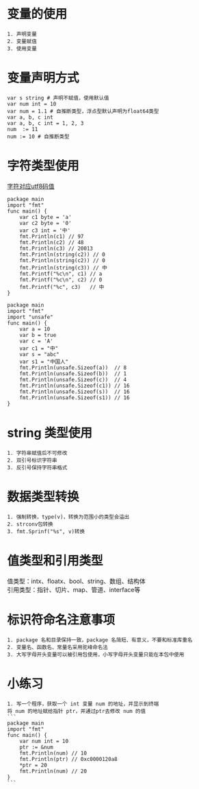 # 变量的使用
	1. 声明变量
	2. 变量赋值
	3. 使用变量

# 变量声明方式
```
var s string # 声明不赋值，使用默认值
var num int = 10
var num = 1.1 # 自推断类型，浮点型默认声明为float64类型
var a, b, c int
var a, b, c int = 1, 2, 3
num  := 11
num := 10 # 自推断类型
```

# 字符类型使用
[字符对应utf8码值](www.mytju.com/classcode/tools/encode_utf8.asp)

```
package main
import "fmt"
func main() {
    var c1 byte = 'a'
    var c2 byte = '0'
    var c3 int = '中'
    fmt.Println(c1) // 97
    fmt.Println(c2) // 48
    fmt.Println(c3) // 20013
    fmt.Println(string(c2)) // 0
    fmt.Println(string(c2)) // 0
    fmt.Println(string(c3)) // 中
    fmt.Printf("%c\n", c1) // a
    fmt.Printf("%c\n", c2) // 0
    fmt.Printf("%c", c3)   // 中
}
```
```
package main
import "fmt"
import "unsafe"
func main() {
    var a = 10
    var b = true
    var c = 'A'
    var c1 = "中"
    var s = "abc"
    var s1 = "中国人"
    fmt.Println(unsafe.Sizeof(a))  // 8
    fmt.Println(unsafe.Sizeof(b))  // 1
    fmt.Println(unsafe.Sizeof(c))  // 4
    fmt.Println(unsafe.Sizeof(c1)) // 16
    fmt.Println(unsafe.Sizeof(s))  // 16
    fmt.Println(unsafe.Sizeof(s1)) // 16
}
```

# string 类型使用
	1. 字符串赋值后不可修改
	2. 双引号标识字符串
	3. 反引号保持字符串格式

# 数据类型转换
	1. 强制转换，type(v)，转换为范围小的类型会溢出
	2. strconv包转换
	3. fmt.Sprinf("%s", v)转换

# 值类型和引用类型
值类型：intx、floatx、bool、string、数组、结构体  
引用类型：指针、切片、map、管道、interface等

# 标识符命名注意事项
	1. package 名和目录保持一致，package 名简短、有意义，不要和标准库重名
	2. 变量名、函数名、常量名采用驼峰命名法
	3. 大写字母开头变量可以被引用包使用，小写字母开头变量只能在本包中使用

# 小练习
	1. 写一个程序，获取一个 int 变量 num 的地址，并显示到终端  
	将 num 的地址赋给指针 ptr，并通过ptr去修改 num 的值
	```
    package main
	import "fmt"
	func main() {
	    var num int = 10
	    ptr := &num
	    fmt.Println(num) // 10
	    fmt.Println(ptr) // 0xc0000120a8
	    *ptr = 20
	    fmt.Println(num) // 20
	}
    ```
